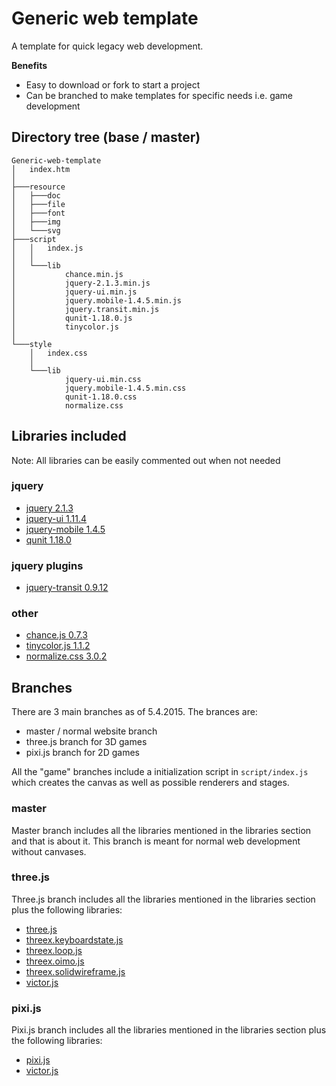 # Generic web template
A template for quick legacy web development.

**Benefits**

* Easy to download or fork to start a project
* Can be branched to make templates for specific needs i.e. game development

## Directory tree (base / master)

```
Generic-web-template
│   index.htm
│
├───resource
│   ├───doc
│   ├───file
│   ├───font
│   ├───img
│   └───svg
├───script
│   │   index.js
│   │
│   └───lib
│           chance.min.js
│           jquery-2.1.3.min.js
│           jquery-ui.min.js
│           jquery.mobile-1.4.5.min.js
│           jquery.transit.min.js
│           qunit-1.18.0.js
│           tinycolor.js
│
└───style
    │   index.css
    │
    └───lib
            jquery-ui.min.css
            jquery.mobile-1.4.5.min.css
            qunit-1.18.0.css
            normalize.css
```


## Libraries included

Note: All libraries can be easily commented out when not needed

### jquery

* [jquery 2.1.3](http://jquery.com/)
* [jquery-ui 1.11.4](http://jqueryui.com/)
* [jquery-mobile 1.4.5](http://jquerymobile.com/)
* [qunit 1.18.0](https://qunitjs.com/)

### jquery plugins

* [jquery-transit 0.9.12](http://ricostacruz.com/jquery.transit/)

### other

* [chance.js 0.7.3](http://chancejs.com/#)
* [tinycolor.js 1.1.2](https://github.com/bgrins/TinyColor)
* [normalize.css 3.0.2](http://necolas.github.io/normalize.css/)


## Branches

There are 3 main branches as of 5.4.2015. The brances are:

* master / normal website branch
* three.js branch for 3D games
* pixi.js branch for 2D games

All the "game" branches include a initialization script in `script/index.js` which creates the canvas as well as possible renderers and stages.

### master

Master branch includes all the libraries mentioned in the libraries section and that is about it. This branch is meant for normal web development without canvases.

### three.js

Three.js branch includes all the libraries mentioned in the libraries section plus the following libraries:

* [three.js](http://threejs.org/)
* [threex.keyboardstate.js](http://www.threejsgames.com/extensions/)
* [threex.loop.js](http://www.threejsgames.com/extensions/)
* [threex.oimo.js](http://www.threejsgames.com/extensions/)
* [threex.solidwireframe.js](http://www.threejsgames.com/extensions/)
* [victor.js](http://victorjs.org/)

### pixi.js

Pixi.js branch includes all the libraries mentioned in the libraries section plus the following libraries:

* [pixi.js](http://www.pixijs.com/)
* [victor.js](http://victorjs.org/)
